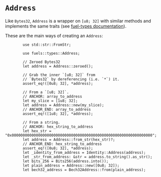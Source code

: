 # `Address`

Like `Bytes32`, `Address` is a wrapper on `[u8; 32]` with similar methods and implements the same traits (see [fuel-types documentation](https://docs.rs/fuel-types/latest/fuel_types/struct.Address.html)).

These are the main ways of creating an `Address`:

```rust,ignore
        use std::str::FromStr;

        use fuels::types::Address;

        // Zeroed Bytes32
        let address = Address::zeroed();

        // Grab the inner `[u8; 32]` from
        // `Bytes32` by dereferencing (i.e. `*`) it.
        assert_eq!([0u8; 32], *address);

        // From a `[u8; 32]`.
        // ANCHOR: array_to_address
        let my_slice = [1u8; 32];
        let address = Address::new(my_slice);
        // ANCHOR_END: array_to_address
        assert_eq!([1u8; 32], *address);

        // From a string.
        // ANCHOR: hex_string_to_address
        let hex_str = "0x0000000000000000000000000000000000000000000000000000000000000000";
        let address = Address::from_str(hex_str)?;
        // ANCHOR_END: hex_string_to_address
        assert_eq!([0u8; 32], *address);
        let _identity_from_address = Identity::Address(address);
        let _str_from_address: &str = address.to_string().as_str();
        let bits_256 = Bits256(address.into());
        let plain_address = Address::new([0u8; 32]);
        let bech32_address = Bech32Address::from(plain_address);
```
